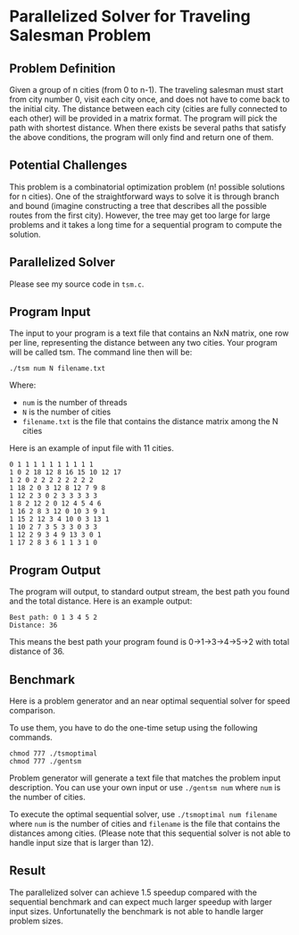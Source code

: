 # Parallelized Solver for Traveling Salesman Problem

## Problem Definition
Given a group of n cities (from 0 to n-1). The traveling salesman must start from city number 0, visit each city once, and does not have to come back to the initial city. The distance between each city (cities are fully connected to each other) will be provided in a matrix format. The program will pick the path with shortest distance. When there exists be several paths that satisfy the above conditions, the program will only find and return one of them.

## Potential Challenges
This problem is a combinatorial optimization problem (n! possible solutions for n cities). One of the straightforward ways to solve it is through branch and bound (imagine constructing a tree that describes all the possible routes from the first city). However, the tree may get too large for large problems and it takes a long time for a sequential program to compute the solution.

## Parallelized Solver
Please see my source code in `tsm.c`.

## Program Input
The input to your program is a text file that contains an NxN matrix, one row per line, representing the distance between any two cities. Your program will be called tsm. The command line then will be:

```
./tsm num N filename.txt
```
Where:
* `num` is the number of threads
* `N` is the number of cities
* `filename.txt` is the file that contains the distance matrix among the N cities

Here is an example of input file with 11 cities.
```
0 1 1 1 1 1 1 1 1 1 1
1 0 2 18 12 8 16 15 10 12 17
1 2 0 2 2 2 2 2 2 2 2
1 18 2 0 3 12 8 12 7 9 8
1 12 2 3 0 2 3 3 3 3 3
1 8 2 12 2 0 12 4 5 4 6
1 16 2 8 3 12 0 10 3 9 1
1 15 2 12 3 4 10 0 3 13 1
1 10 2 7 3 5 3 3 0 3 3
1 12 2 9 3 4 9 13 3 0 1
1 17 2 8 3 6 1 1 3 1 0
```


## Program Output
The program will output, to standard output stream, the best path you found and the total distance. Here is an example output:
```
Best path: 0 1 3 4 5 2
Distance: 36
```
This means the best path your program found is 0->1->3->4->5->2 with total distance of 36.


## Benchmark
Here is a problem generator and an near optimal sequential solver for speed comparison.

To use them, you have to do the one-time setup using the following commands.
```
chmod 777 ./tsmoptimal
chmod 777 ./gentsm
``` 

Problem generator will generate a text file that matches the problem input description. You can use your own input or use `./gentsm num` where `num` is the number of cities.

To execute the optimal sequential solver, use `./tsmoptimal num filename` where `num` is the number of cities and `filename` is the file that contains the distances among cities. (Please note that this sequential solver is not able to handle input size that is larger than 12).

## Result
The parallelized solver can achieve 1.5 speedup compared with the sequential benchmark and can expect much larger speedup with larger input sizes. Unfortunatelly the benchmark is not able to handle larger problem sizes.


